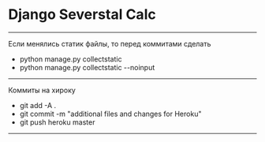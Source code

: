 # Django Severstal Calc
____
Если менялись статик файлы, то перед коммитами сделать
- python manage.py collectstatic
- python manage.py collectstatic --noinput
____
Коммиты на хироку
- git add -A .
- git commit -m "additional files and changes for Heroku"
- git push heroku master
___